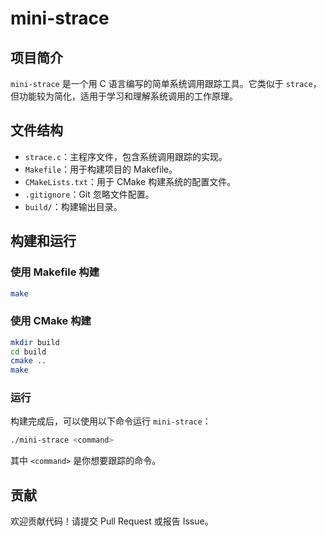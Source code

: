 # mini-strace

## 项目简介
`mini-strace` 是一个用 C 语言编写的简单系统调用跟踪工具。它类似于 `strace`，但功能较为简化，适用于学习和理解系统调用的工作原理。

## 文件结构
- `strace.c`：主程序文件，包含系统调用跟踪的实现。
- `Makefile`：用于构建项目的 Makefile。
- `CMakeLists.txt`：用于 CMake 构建系统的配置文件。
- `.gitignore`：Git 忽略文件配置。
- `build/`：构建输出目录。

## 构建和运行
### 使用 Makefile 构建
```bash
make
```

### 使用 CMake 构建
```bash
mkdir build
cd build
cmake ..
make
```

### 运行
构建完成后，可以使用以下命令运行 `mini-strace`：
```bash
./mini-strace <command>
```
其中 `<command>` 是你想要跟踪的命令。

## 贡献
欢迎贡献代码！请提交 Pull Request 或报告 Issue。

